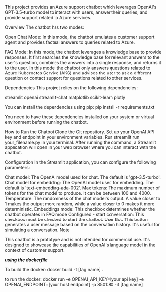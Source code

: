 This project provides an Azure support chatbot which leverages OpenAI's GPT-3.5-turbo model to interact with users, answer their queries, and provide support related to Azure services.

Overview
The chatbot has two modes:

Open Chat Mode: In this mode, the chatbot emulates a customer support agent and provides factual answers to queries related to Azure.

FAQ Mode: In this mode, the chatbot leverages a knowledge base to provide responses. It first searches the knowledge base for relevant answers to the user's question, combines the answers into a single response, and returns it to the user. In this mode, the chatbot only answers questions related to Azure Kubernetes Service (AKS) and advises the user to ask a different question or contact support for questions related to other services.

Dependencies
This project relies on the following dependencies:

streamlit
openai
streamlit-chat
matplotlib
scikit-learn
plotly

You can install the dependencies using pip:
pip install -r requirements.txt

You need to have these dependencies installed on your system or virtual environment before running the chatbot.

How to Run the Chatbot
Clone the Git repository.
Set up your OpenAI API key and endpoint in your environment variables.
Run streamlit run your_filename.py in your terminal.
After running the command, a Streamlit application will open in your web browser where you can interact with the chatbot.

Configuration
In the Streamlit application, you can configure the following parameters:

Chat model: The OpenAI model used for chat. The default is 'gpt-3.5-turbo'.
Chat model for embedding: The OpenAI model used for embedding. The default is 'text-embedding-ada-002'.
Max tokens: The maximum number of tokens for the chat model to produce. It can be between 100 and 4000.
Temperature: The randomness of the chat model's output. A value closer to 1 makes the output more random, while a value closer to 0 makes it more deterministic.
Embeddings mode: This checkbox determines whether the chatbot operates in FAQ mode
Configured - start conversation: This checkbox must be checked to start the chatbot.
User Bot: This button generates a user message based on the conversation history. It's useful for simulating a conversation.
Note

This chatbot is a prototype and is not intended for commercial use. It's designed to showcase the capabilities of OpenAI's language model in the context of customer support.

***using the dockerfile***

To build the docker:
docker build -t [tag name] .

to run the docker:
docker run -e OPENAI_API_KEY=[your api key] -e OPENAI_ENDPOINT=[your host endpoint]  -p 8501:80 -it [tag name]